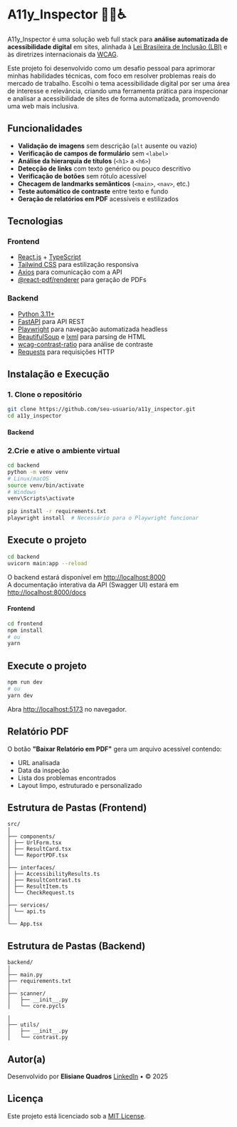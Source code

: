 # A11y_Inspector 🕵️‍♀️♿

A11y_Inspector é uma solução web full stack para **análise automatizada de acessibilidade digital** em sites, alinhada à [Lei Brasileira de Inclusão (LBI)](https://www.planalto.gov.br/ccivil_03/_ato2015-2018/2015/lei/l13146.htm) e às diretrizes internacionais da [WCAG](https://www.w3.org/WAI/standards-guidelines/wcag/).

Este projeto foi desenvolvido como um desafio pessoal para aprimorar minhas habilidades técnicas, com foco em resolver problemas reais do mercado de trabalho. Escolhi o tema acessibilidade digital por ser uma área de interesse e relevância, criando uma ferramenta prática para inspecionar e analisar a acessibilidade de sites de forma automatizada, promovendo uma web mais inclusiva.

## Funcionalidades

- **Validação de imagens** sem descrição (`alt` ausente ou vazio)
- **Verificação de campos de formulário** sem `<label>`
- **Análise da hierarquia de títulos** (`<h1>` a `<h6>`)
- **Detecção de links** com texto genérico ou pouco descritivo
- **Verificação de botões** sem rótulo acessível
- **Checagem de landmarks semânticos** (`<main>`, `<nav>`, etc.)
- **Teste automático de contraste** entre texto e fundo
- **Geração de relatórios em PDF** acessíveis e estilizados

## Tecnologias

### Frontend

- [React.js](https://react.dev/) + [TypeScript](https://www.typescriptlang.org/)
- [Tailwind CSS](https://tailwindcss.com/) para estilização responsiva
- [Axios](https://axios-http.com/) para comunicação com a API
- [@react-pdf/renderer](https://react-pdf.org/) para geração de PDFs

### Backend

- [Python 3.11+](https://www.python.org/)
- [FastAPI](https://fastapi.tiangolo.com/) para API REST
- [Playwright](https://playwright.dev/python/) para navegação automatizada headless
- [BeautifulSoup](https://www.crummy.com/software/BeautifulSoup/) e [lxml](https://lxml.de/) para parsing de HTML
- [wcag-contrast-ratio](https://pypi.org/project/wcag-contrast-ratio/) para análise de contraste
- [Requests](https://docs.python-requests.org/) para requisições HTTP

## Instalação e Execução

### 1. Clone o repositório

```bash
git clone https://github.com/seu-usuario/a11y_inspector.git
cd a11y_inspector
```

#### Backend

### 2.Crie e ative o ambiente virtual

```bash
cd backend
python -m venv venv
# Linux/macOS
source venv/bin/activate
# Windows
venv\Scripts\activate

pip install -r requirements.txt
playwright install  # Necessário para o Playwright funcionar
```

## Execute o projeto

```bash
cd backend
uvicorn main:app --reload
```

O backend estará disponível em [http://localhost:8000](http://localhost:8000)  
A documentação interativa da API (Swagger UI) estará em [http://localhost:8000/docs](http://localhost:8000/docs)

#### Frontend

```bash
cd frontend
npm install
# ou
yarn
```

## Execute o projeto

```bash
npm run dev
# ou
yarn dev
```

Abra [http://localhost:5173](http://localhost:5173) no navegador.

## Relatório PDF

O botão **"Baixar Relatório em PDF"** gera um arquivo acessível contendo:

- URL analisada
- Data da inspeção
- Lista dos problemas encontrados
- Layout limpo, estruturado e personalizado

## Estrutura de Pastas (Frontend)

```
src/
│
├── components/
│ ├── UrlForm.tsx
│ ├── ResultCard.tsx
│ └── ReportPDF.tsx
│
├── interfaces/
│ ├── AccessibilityResults.ts
│ ├── ResultContrast.ts
│ ├── ResultItem.ts
│ └── CheckRequest.ts
│
├── services/
│ └── api.ts
│
└── App.tsx
```

## Estrutura de Pastas (Backend)

```
backend/
│
├── main.py
├── requirements.txt
│
├── scanner/
│   ├── __init__.py
│   └── core.pycls

│
├── utils/
│   ├── __init__.py
│   └── contrast.py

```

## Autor(a)

Desenvolvido por **Elisiane Quadros**
[LinkedIn](https://www.linkedin.com/in/elisiane-quadros/) • © 2025

## Licença

Este projeto está licenciado sob a [MIT License](LICENSE).
